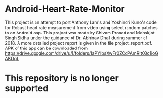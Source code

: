 # Android-Heart-Rate-Monitor
This project is an attempt to port Anthony Lam's and Yoshinori Kuno's code for Robust heart rate measurement from video using select
random patches to an Android app.
This project was made by Shivam Prasad and Mehakjot Singh Sidhu under the guidance of Dr. Abhinav Dhall during summer of 2018.
A more detailed project report is given in the file project_report.pdf.
APK of this app can be downloaded from https://drive.google.com/drive/u/1/folders/1aPYIbsXwFr0ZCdPAmRIt03c1ioGAKDqL
# This repository is no longer supported
